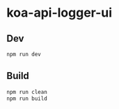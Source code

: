 # koa-api-logger-ui

## Dev

```bash
npm run dev
```

## Build

```bash
npm run clean
npm run build
```
